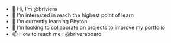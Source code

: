- 👋 Hi, I’m @briviera
- 👀 I’m interested in reach the highest point of learn
- 🌱 I’m currently learning Phyton
- 💞️ I’m looking to collaborate on projects to improve my portfolio
- 📫 How to reach me : @briveraboard

<!---
briviera/briviera is a ✨ special ✨ repository because its `README.md` (this file) appears on your GitHub profile.
You can click the Preview link to take a look at your changes.
--->
